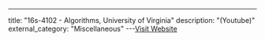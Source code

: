 ---
title: "16s-4102 - Algorithms, University of Virginia"
description: "(Youtube)"
external_category: "Miscellaneous"
---[Visit Website](http://www.cs.virginia.edu/~shelat/16s-4102/)

